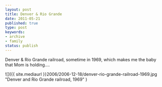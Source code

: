 ```yaml
---
layout: post
title: Denver & Rio Grande
date: 2011-05-21
published: true
type: post
keywords:
- archive
- family
status: publish
---
```

Denver & Rio Grande railroad, sometime in 1969, which makes me the baby that Mom is holding....


![]({{ site.mediaurl }}2006/2006-12-18/denver-rio-grande-railroad-1969.jpg "Denver and Rio Grande railroad, 1969" )
